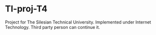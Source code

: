 # TI-proj-T4
Project for The Silesian Technical University. 
Implemented under Internet Technology.
Third party person can continue it.
